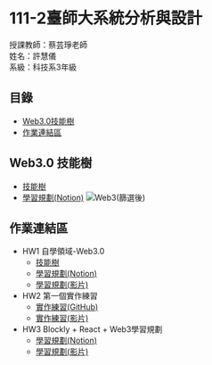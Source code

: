 # 111-2臺師大系統分析與設計
授課教師：蔡芸琤老師  
姓名：許慧儀  
系級：科技系3年級 
## 目錄
* [Web3.0技能樹](https://github.com/Memory-HuiYi/SAD#web30-%E6%8A%80%E8%83%BD%E6%A8%B9)  
* [作業連結區](https://github.com/Memory-HuiYi/SAD#%E4%BD%9C%E6%A5%AD%E9%80%A3%E7%B5%90%E5%8D%80)  

## Web3.0 技能樹
* [技能樹](https://gitmind.com/app/docs/muk83qeh)
* [學習規劃(Notion)](https://enormous-allspice-0c1.notion.site/Web3-0-d4c0526f3fae497d95ce0b4cab9d8253)
![Web3(篩選後)](https://user-images.githubusercontent.com/125955622/226163606-6da48a95-49d8-44b9-8900-4c86367b5cb3.jpg)

## 作業連結區
- HW1 自學領域-Web3.0
    - [技能樹](https://gitmind.com/app/docs/muk83qeh)
    - [學習規劃(Notion)](https://www.notion.so/Web3-0-d4c0526f3fae497d95ce0b4cab9d8253)
    - [學習規劃(影片)](https://www.youtube.com/watch?v=EzxgtZAXcQU)
- HW2 第一個實作練習
    - [實作練習(GitHub)](https://github.com/Memory-HuiYi/SAD/tree/main/Vue/firstvue)
    - [實作練習(影片)](https://www.youtube.com/watch?v=KmzV4Jss8WY)
- HW3 Blockly + React + Web3學習規劃
    - [學習規劃(Notion)](https://enormous-allspice-0c1.notion.site/Blockly-React-Web3-215fb05672a94e5dbf3acd8c406c9817)
    - [學習規劃(影片)](https://www.youtube.com/watch?v=Y1QYgNuwGGI)
<!-- ## 目錄
* [課程筆記區](https://github.com/Memory-HuiYi/SAD#%E8%AA%B2%E7%A8%8B%E7%AD%86%E8%A8%98%E5%8D%80)  
* [專題連結區](https://github.com/Memory-HuiYi/SAD#%E5%B0%88%E9%A1%8C%E9%80%A3%E7%B5%90%E5%8D%80)  


## 課程筆記區
## 專題連結區 -->
